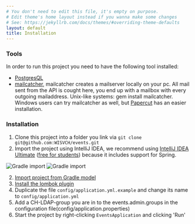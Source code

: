 ```yaml
---
# You don't need to edit this file, it's empty on purpose.
# Edit theme's home layout instead if you wanna make some changes
# See: https://jekyllrb.com/docs/themes/#overriding-theme-defaults
layout: default
title: Installation
---
```


### Tools

In order to run this project you need to have the following tool installed:

- [PostgresQL](https://www.postgresql.org/)
- [mailcatcher](https://mailcatcher.me/), mailcatcher creates a mailserver locally on your pc. All mail sent from the API is cought here, you end 
up with a mailbox with every outgoing mailaddress. Unix-like systems: gem install mailcatcher. Windows users can try
mailcatcher as well, but [Papercut](https://github.com/changemakerstudios/papercut) has an easier installation.

### Installation

1. Clone this project into a folder you link via `git clone git@github.com:WISVCH/events.git`
2. Import the project using IntelliJ IDEA, we recommend using [IntelliJ IDEA Ultimate](https://www.jetbrains.com/idea/download/) ([free for students](https://www.jetbrains.com/student/)) because it includes support for Spring.

![Gradle import](/images/import_project_gradle.png)
![Gradle import](/images/enable_auto_import.png)

2. [Import project from Gradle model](https://www.jetbrains.com/idea/help/importing-project-from-gradle-model.html)
3. [Install the lombok plugin](https://github.com/mplushnikov/lombok-intellij-plugin)
4. Duplicate the file `config/application.yml.example` and change its name to `config/application.yml`
5. Add a CH-LDAP-group you are in to the events.admin.groups in the configuration file(config/application.properties)
6. Start the project by right-clicking `EventsApplication` and clicking 'Run'